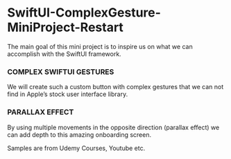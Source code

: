 # SwiftUI-ComplexGesture-MiniProject-Restart
The main goal of this mini project is to inspire us on what we can accomplish with the SwiftUI framework.


### COMPLEX SWIFTUI GESTURES
We will create such a custom button with complex gestures that we can not find in Apple’s stock user interface library.

### PARALLAX EFFECT
By using multiple movements in the opposite direction (parallax effect) we can add depth to this amazing onboarding screen.


Samples are from Udemy Courses, Youtube etc.
